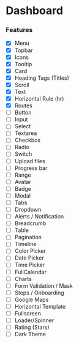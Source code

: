 # Dashboard

### Features
- [x] Menu
- [x] Topbar
- [x] Icons
- [x] Tooltip
- [x] Card
- [x] Heading Tags (Titles)
- [x] Scroll
- [x] Text
- [x] Horizontal Rule (hr)
- [x] Routes
- [ ] Button
- [ ] Input
- [ ] Select
- [ ] Textarea
- [ ] Checkbox
- [ ] Radio
- [ ] Switch
- [ ] Upload files
- [ ] Progress bar
- [ ] Range
- [ ] Avatar
- [ ] Badge
- [ ] Modal
- [ ] Tabs
- [ ] Dropdown
- [ ] Alerts / Notification
- [ ] Breadcrumb
- [ ] Table
- [ ] Pagination
- [ ] Timeline
- [ ] Color Picker
- [ ] Date Picker
- [ ] Time Picker
- [ ] FullCalendar
- [ ] Charts
- [ ] Form Validation / Mask
- [ ] Steps / Onboarding
- [ ] Google Maps
- [ ] Horizontal Template
- [ ] Fullscreen
- [ ] Loader/Spinner
- [ ] Rating (Stars)
- [ ] Dark Theme
